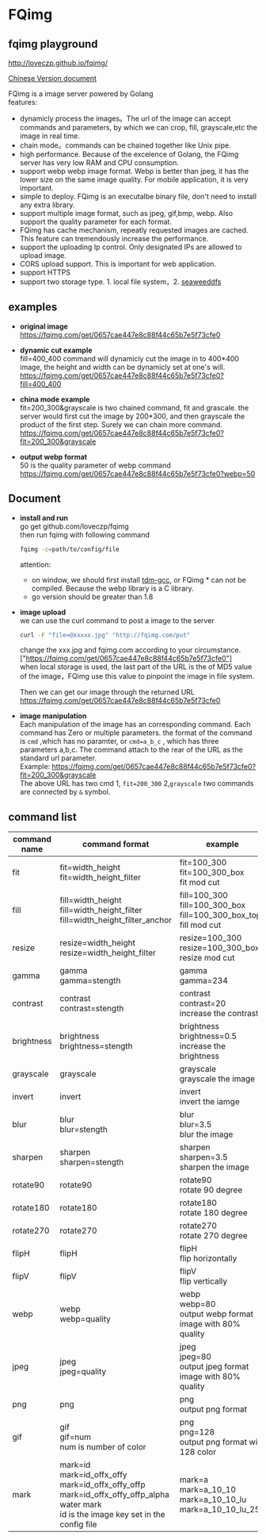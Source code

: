 # FQimg
## fqimg playground
http://loveczp.github.io/fqimg/  

[Chinese Version document](https://github.com/loveczp/fqimg/blob/master/README-cn.md)

FQimg is a image server powered by Golang  
features:

* dynamicly process the images。The url of the image can accept commands and parameters, by which we can crop, fill, grayscale,etc the image in real time. 
* chain mode。commands can be chained together like Unix pipe. 
* high performance. Because of the excelence of Golang, the FQimg server has very low RAM and CPU consumption.
* support webp webp image format. Webp  is better than jpeg, it has the lower size on the same image quality. For mobile application, it is very important.
* simple to deploy. FQimg is an executalbe binary file, don't need to install any extra library. 
* support multiple image format, such as jpeg, gif,bmp, webp. Also support the quality parameter for each format.
* FQimg has cache mechanism, repeatly requested images are cached. This feature can tremendously increase the performance. 
* support the uploading Ip control. Only designated IPs are allowed to upload image.
* CORS upload support. This is important for web application.
* support HTTPS
* support two storage type. 1. local file system，2. [seaweeddfs](https://github.com/chrislusf/seaweedfs)


## examples

* **original image**
 https://fqimg.com/get/0657cae447e8c88f44c65b7e5f73cfe0

* **dynamic cut example**  
 fill=400_400 command will dynamicly cut the image in to 400*400 image, the height and width can be dynamicly set at one's will.
 https://fqimg.com/get/0657cae447e8c88f44c65b7e5f73cfe0?fill=400_400

* **china mode example**  
 fit=200_300&grayscale is two chained command, fit and grascale. the server would first cut the image by 200*300, and then grayscale the product of the first step. Surely we can chain more command.  
 https://fqimg.com/get/0657cae447e8c88f44c65b7e5f73cfe0?fit=200_300&grayscale

* **output webp format**  
 50 is the quality parameter of webp command  
 https://fqimg.com/get/0657cae447e8c88f44c65b7e5f73cfe0?webp=50





## Document


* **install and run**  
go get github.com/loveczp/fqimg  
then run fqimg with following command  
  ```bash
  fqimg -c=path/to/config/file
  ```
    attention:
    * on window, we should first install [tdm-gcc](http://tdm-gcc.tdragon.net/download), or FQimg    * can not be compiled. Because the webp library is a C library.
    * go version should be greater than 1.8
* **image upload**  
 we can use the curl command to post a image to the server  
  ```bash
  curl -F "file=@xxxxx.jpg" "http://fqimg.com/put"  
   ```
   
    change the xxx.jpg and fqimg.com according to your circumstance.  
    ["https://fqimg.com/get/0657cae447e8c88f44c65b7e5f73cfe0"]  
    when local storage is used, the last part of the URL is the of MD5 value of the image，FQimg use this value to pinpoint the image in file system.
 
    Then we can get our image through the returned URL  
    https://fqimg.com/get/0657cae447e8c88f44c65b7e5f73cfe0
    
* **image manipulation**  
 Each manipulation of the image has an corresponding command. Each command has Zero or multiple parameters. the format of the command is ```cmd``` ,which has no paramter, or ```cmd=a_b_c``` , which has three parameters a,b,c. The command attach to the rear of the URL as the standard url parameter.   
 Example:
 https://fqimg.com/get/0657cae447e8c88f44c65b7e5f73cfe0?fit=200_300&grayscale  
 The above URL has two cmd 1, ```fit=200_300``` 2,```grayscale``` two commands are connected by ```&``` symbol.


## <b>command list</b>

| command name  |  command format | example  | result  |
|---|---|---|---|
|fit| fit=width_height<br>fit=width_height_filter|fit=100_300<br/>fit=100_300_box<br> fit mod cut| ![](https://fqimg.com/get/0657cae447e8c88f44c65b7e5f73cfe0?fit=150_150&raw=true)|
|fill|fill=width_height<br>fill=width_height_filter<br>fill=width_height_filter_anchor|fill=100_300<br/>fill=100_300_box<br/>fill=100_300_box_top<br>fill mod cut|![](https://fqimg.com/get/0657cae447e8c88f44c65b7e5f73cfe0?fill=150_150)|
|resize|resize=width_height<br>resize=width_height_filter|resize=100_300<br/>resize=100_300_box<br>  resize mod cut| ![](https://fqimg.com/get/0657cae447e8c88f44c65b7e5f73cfe0?resize=150_150)|
|gamma|gamma<br>gamma=stength|gamma<br>gamma=234|![](https://fqimg.com/get/0657cae447e8c88f44c65b7e5f73cfe0?fill=150_150&gamma=10)|
|contrast|contrast<br>contrast=stength|contrast<br>contrast=20<br> increase the contrast|    ![](https://fqimg.com/get/0657cae447e8c88f44c65b7e5f73cfe0?fill=150_150&contrast=120)|
|brightness|brightness<br>brightness=stength| brightness<br>brightness=0.5<br>increase the brightness |    ![](https://fqimg.com/get/0657cae447e8c88f44c65b7e5f73cfe0?fill=150_150&brightness=38)|
|grayscale|grayscale|grayscale<br>grayscale the image |    ![](https://fqimg.com/get/0657cae447e8c88f44c65b7e5f73cfe0?fill=150_150&grayscale)|
|invert|invert|invert<br>invert the iamge |    ![](https://fqimg.com/get/0657cae447e8c88f44c65b7e5f73cfe0?fill=150_150&invert)|
|blur|blur<br>blur=stength|blur<br>blur=3.5<br>blur the image|    ![](https://fqimg.com/get/0657cae447e8c88f44c65b7e5f73cfe0?fill=150_150&blur=3.5)|
|sharpen|sharpen<br>sharpen=stength|sharpen<br>sharpen=3.5<br>sharpen the image|    ![](https://fqimg.com/get/0657cae447e8c88f44c65b7e5f73cfe0?fill=150_150&sharpen=65)|
|rotate90|rotate90|rotate90<br> rotate 90 degree |    ![](https://fqimg.com/get/0657cae447e8c88f44c65b7e5f73cfe0?fill=150_150&rotate90)|
|rotate180|rotate180|rotate180<br> rotate 180 degree |    ![](https://fqimg.com/get/0657cae447e8c88f44c65b7e5f73cfe0?fill=150_150&rotate180)|
|rotate270|rotate270|rotate270<br> rotate 270 degree |    ![](https://fqimg.com/get/0657cae447e8c88f44c65b7e5f73cfe0?fill=150_150&rotate270)|
|flipH|flipH|flipH <br> flip horizontally|    ![](https://fqimg.com/get/0657cae447e8c88f44c65b7e5f73cfe0?fill=150_150&flipH)|
|flipV|flipV|flipV <br> flip vertically|    ![](https://fqimg.com/get/0657cae447e8c88f44c65b7e5f73cfe0?fill=150_150&flipV)|
|webp|webp<br>webp=quality| webp<br>webp=80<br/>output webp format image with 80% quality|    ![](https://fqimg.com/get/0657cae447e8c88f44c65b7e5f73cfe0?fill=150_150&webp=80)|
|jpeg|jpeg<br>jpeg=quality|jpeg<br>jpeg=80<br/>output jpeg format image with 80% quality|    ![](https://fqimg.com/get/0657cae447e8c88f44c65b7e5f73cfe0?fill=150_150&jpeg=80)|
|png|png|png <br/>output png format|    ![](https://fqimg.com/get/0657cae447e8c88f44c65b7e5f73cfe0?fill=150_150&png)|
|gif|gif<br>gif=num<br>num is number of color|png<br>png=128<br/>output png format with 128 color|    ![](https://fqimg.com/get/0657cae447e8c88f44c65b7e5f73cfe0?fill=150_150&gif=64)|
|mark|mark=id<br>mark=id_offx_offy<br>mark=id_offx_offy_offp<br>mark=id_offx_offy_offp_alpha<br>water mark <br> id is the image key set in the config file|mark=a<br>mark=a_10_10<br>mark=a_10_10_lu<br>mark=a_10_10_lu_255|    ![](https://fqimg.com/get/0657cae447e8c88f44c65b7e5f73cfe0?fill=150_151&mark=a)|
